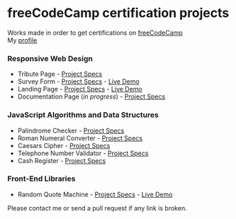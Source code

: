 # freeCodeCamp certification projects

Works made in order to get certifications on [freeCodeCamp](https://www.freecodecamp.org/)<br>
My [profile](https://www.freecodecamp.org/damienvassart)<br>

### Responsive Web Design
- Tribute Page - [Project Specs](https://www.freecodecamp.org/learn/responsive-web-design/responsive-web-design-projects/build-a-tribute-page)
- Survey Form - [Project Specs](https://www.freecodecamp.org/learn/responsive-web-design/responsive-web-design-projects/build-a-survey-form) - [Live Demo](https://damienvassart.dev/portfolio/survey-form/)
- Landing Page - [Project Specs](https://www.freecodecamp.org/learn/responsive-web-design/responsive-web-design-projects/build-a-product-landing-page) - [Live Demo](https://damienvassart.dev/portfolio/landing-page/)
- Documentation Page (_in progress_) - [Project Specs](https://www.freecodecamp.org/learn/responsive-web-design/responsive-web-design-projects/build-a-technical-documentation-page)

### JavaScript Algorithms and Data Structures
- Palindrome Checker - [Project Specs](https://www.freecodecamp.org/learn/javascript-algorithms-and-data-structures/javascript-algorithms-and-data-structures-projects/palindrome-checker)
- Roman Numeral Converter - [Project Specs](https://www.freecodecamp.org/learn/javascript-algorithms-and-data-structures/javascript-algorithms-and-data-structures-projects/roman-numeral-converter)
- Caesars Cipher - [Project Specs](https://www.freecodecamp.org/learn/javascript-algorithms-and-data-structures/javascript-algorithms-and-data-structures-projects/caesars-cipher)
- Telephone Number Validator - [Project Specs](https://www.freecodecamp.org/learn/javascript-algorithms-and-data-structures/javascript-algorithms-and-data-structures-projects/telephone-number-validator)
- Cash Register - [Project Specs](https://www.freecodecamp.org/learn/javascript-algorithms-and-data-structures/javascript-algorithms-and-data-structures-projects/cash-register)

### Front-End Libraries
- Random Quote Machine - [Project Specs](https://www.freecodecamp.org/learn/front-end-development-libraries/front-end-development-libraries-projects/build-a-random-quote-machine) - [Live Demo](https://damienvassart.dev/portfolio/random-quote-machine/)

Please contact me or send a pull request if any link is broken.
